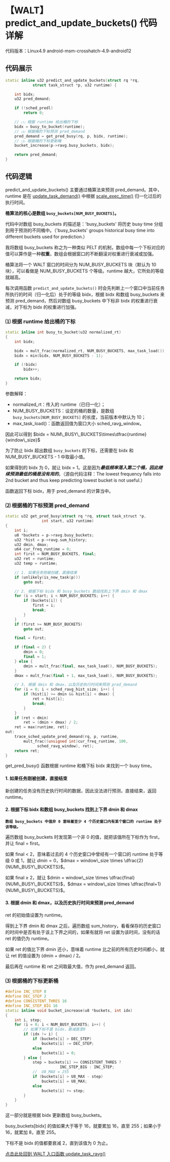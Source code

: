 # 【WALT】predict_and_update_buckets() 代码详解
代码版本：Linux4.9 android-msm-crosshatch-4.9-android12
## 代码展示
```cpp
static inline u32 predict_and_update_buckets(struct rq *rq,
			struct task_struct *p, u32 runtime) {

	int bidx;
	u32 pred_demand;

	if (!sched_predl)
		return 0;

	// ⑴ 根据 runtime 给出桶的下标
	bidx = busy_to_bucket(runtime);
	// ⑵ 根据桶的下标预测 pred_demand
	pred_demand = get_pred_busy(rq, p, bidx, runtime);
	// ⑶ 根据桶的下标更新桶
	bucket_increase(p->ravg.busy_buckets, bidx);

	return pred_demand;
}
```
## 代码逻辑
predict_and_update_buckets() 主要通过桶算法来预测 pred_demand。其中，runtime 是在 [update_task_demand()](https://blog.csdn.net/Cyrusandy/article/details/131562936?spm=1001.2014.3001.5502) 中根据 [scale_exec_time()](https://blog.csdn.net/Cyrusandy/article/details/131564833?spm=1001.2014.3001.5502) 归一化过后的执行时间。

**桶算法的核心是数组 `busy_buckets[NUM_BUSY_BUCKETS]`。**

代码中对数组 busy_buckets 的描述是：'busy_buckets' 将历史 busy time 分组到用于预测的不同桶中。（'busy_buckets' groups historical busy time into different buckets used for prediction.）

我将数组 busy_buckets 称之为一种类似 PELT 的机制，数组中每一个下标对应的值可以算作是一种**权重**，数组会根据窗口的不断翻滚对权重进行衰减或加强。

桶算法将一个 WALT 窗口的时间分为 NUM_BUSY_BUCKETS 块（默认为 10 块），可以看做是 NUM_BUSY_BUCKETS 个等级。runtime 越大，它所处的等级就越高。

每次调用函数 `predict_and_update_buckets()` 时会先判断上一个窗口中当前任务所执行的时间（归一化后）处于的等级 bidx，根据 bidx 和数组 busy_buckets 来预测 pred_demand，然后对数组 busy_buckets 中下标非 bidx 的权重进行衰减，对下标为 bidx 的权重进行加强。
### ⑴ 根据 runtime 给出桶的下标
```cpp
static inline int busy_to_bucket(u32 normalized_rt)
{
	int bidx;

	bidx = mult_frac(normalized_rt, NUM_BUSY_BUCKETS, max_task_load());
	bidx = min(bidx, NUM_BUSY_BUCKETS - 1);

	if (!bidx)
		bidx++;

	return bidx;
}
```
参数解释：
- normalized_rt：传入的 runtime（已归一化）；
- NUM_BUSY_BUCKETS：设定的桶的数量，是数组 `busy_buckets[NUM_BUSY_BUCKETS]` 的长度，当前版本中默认为 10；
- max_task_load()：函数返回值为窗口大小 sched_ravg_window。

因此可以得到 $bidx = NUM\_BUSY\_BUCKETS\times\dfrac{runtime}{window\_size}$

为了防止 bidx 超出数组 `busy_buckets` 的下标，还需要在 bidx 和 NUM_BUSY_BUCKETS - 1 中取最小值。

如果得到的 bidx 为 0，就让 bidx = 1。这是因为***最低频率落入第二个桶，因此继续预测最低的桶是没有用的***。（源自代码注释：The lowest frequency falls into 2nd bucket and thus keep predicting lowest bucket is not useful.）

函数返回下标 bidx，用于 pred_demand 的计算当中。
### ⑵ 根据桶的下标预测 pred_demand
```cpp
static u32 get_pred_busy(struct rq *rq, struct task_struct *p,
				int start, u32 runtime)
{
	int i;
	u8 *buckets = p->ravg.busy_buckets;
	u32 *hist = p->ravg.sum_history;
	u32 dmin, dmax;
	u64 cur_freq_runtime = 0;
	int first = NUM_BUSY_BUCKETS, final;
	u32 ret = runtime;
	u32 temp = runtime;

	// 1. 如果任务刚被创建，直接结束
	if (unlikely(is_new_task(p)))
		goto out;

	// 2. 根据下标 bidx 和 busy_buckets 数组找到上下界 dmin 和 dmax
	for (i = start; i < NUM_BUSY_BUCKETS; i++) {
		if (buckets[i]) {
			first = i;
			break;
		}
	}
	if (first >= NUM_BUSY_BUCKETS)
		goto out;

	final = first;

	if (final < 2) {
		dmin = 0;
		final = 1;
	} else {
		dmin = mult_frac(final, max_task_load(), NUM_BUSY_BUCKETS);
	}
	dmax = mult_frac(final + 1, max_task_load(), NUM_BUSY_BUCKETS);

	// 3. 根据 dmin 和 dmax，以及历史执行时间来预测 pred_demand
	for (i = 0; i < sched_ravg_hist_size; i++) {
		if (hist[i] >= dmin && hist[i] < dmax) {
			ret = hist[i];
			break;
		}
	}
	if (ret < dmin)
		ret = (dmin + dmax) / 2;
	ret = max(runtime, ret);
out:
	trace_sched_update_pred_demand(rq, p, runtime,
		mult_frac((unsigned int)cur_freq_runtime, 100,
			  sched_ravg_window), ret);
	return ret;
}
```
get_pred_busy() 函数根据 runtime 和桶下标 bidx 来找到一个 busy time。

#### 1. 如果任务刚被创建，直接结束
新创建的任务没有历史执行时间的数据，因此没法进行预测，直接结束，返回 runtime。
#### 2. 根据下标 bidx 和数组 busy_buckets 找到上下界 dmin 和 dmax
**`数组 busy_buckets 中值非 0 意味着至少 4 个历史窗口内有某个窗口的 runtime 处于该等级。`**

遍历数组 busy_buckets 时发现第一个非 0 的值，就把该值所在下标作为 first，并让 final = first。

如果 final < 2，意味着过去的 4 个历史窗口中曾经有一个窗口的 runtime 处于等级 0 或 1，就让 $dmin = 0$，$dmax = window\_size \times \dfrac{2}{NUM\_BUSY\_BUCKETS}$。

如果 final ≥ 2，就让 $dmin = window\_size \times \dfrac{final}{NUM\_BUSY\_BUCKETS}$，$dmax = window\_size \times \dfrac{final+1}{NUM\_BUSY\_BUCKETS}$。

#### 3. 根据 dmin 和 dmax，以及历史执行时间来预测 pred_demand
ret 的初始值设置为 runtime。

得到上下界 dmin 和 dmax 之后，遍历数组 sum_history，看看保存的历史窗口的时间中是否有处于该上下界之间的，如果有就将 ret 设置为该时间，没有的话 ret 的值仍为 runtime。

如果 ret 的值比下界 dmin 还小，意味着 runtime 比之前的所有历史时间都小，就让 ret 的值设置为 (dmin + dmax) / 2。

最后再在 runtime 和 ret 之间取最大值，作为 pred_demand 返回。
### ⑶ 根据桶的下标更新桶
```cpp
#define INC_STEP 8
#define DEC_STEP 2
#define CONSISTENT_THRES 16
#define INC_STEP_BIG 16
static inline void bucket_increase(u8 *buckets, int idx)
{
	int i, step;
	for (i = 0; i < NUM_BUSY_BUCKETS; i++) {
		// 如果下标不是 bidx，衰减直至0
		if (idx != i) {
			if (buckets[i] > DEC_STEP)
				buckets[i] -= DEC_STEP;
			else
				buckets[i] = 0;
		} else {
			step = buckets[i] >= CONSISTENT_THRES ?
						INC_STEP_BIG : INC_STEP;
			// 	U8_MAX = 255
			if (buckets[i] > U8_MAX - step)
				buckets[i] = U8_MAX;
			else
				buckets[i] += step;
		}
	}
}
```
这一部分就是根据 bidx 更新数组 busy_buckets。

busy_buckets[bidx] 的值如果大于等于 16，就要累加 16，直至 255；如果小于16，就累加 8，直至 255。

下标不是 bidx 的值都要衰减 2，直到该值为 0 为止。


[点击此处回到 WALT 入口函数 update_task_ravg()](https://blog.csdn.net/Cyrusandy/article/details/131388581?spm=1001.2014.3001.5502)
